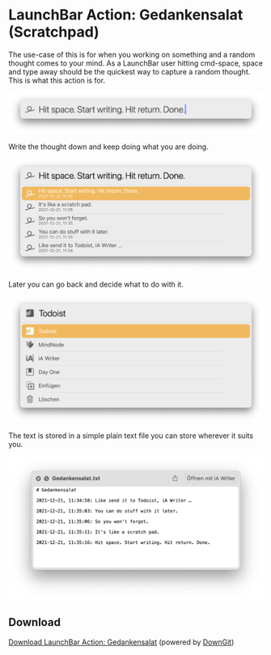 # LaunchBar Action: Gedankensalat (Scratchpad)

The use-case of this is for when you working on something and a random thought comes to your mind. As a LaunchBar user hitting cmd-space, space and type away should be the quickest way to capture a random thought. This is what this action is for. 

<img src="01.png" width="600"/>

Write the thought down and keep doing what you are doing. 

<img src="02.png" width="600"/>

Later you can go back and decide what to do with it.

<img src="03.png" width="600"/>

The text is stored in a simple plain text file you can store wherever it suits you.

<img src="04.png" width="600"/>

## Download
[Download LaunchBar Action: Gedankensalat](https://minhaskamal.github.io/DownGit/#/home?url=https://github.com/Ptujec/LaunchBar/tree/master/Gedankensalat) (powered by [DownGit](https://github.com/MinhasKamal/DownGit))   
